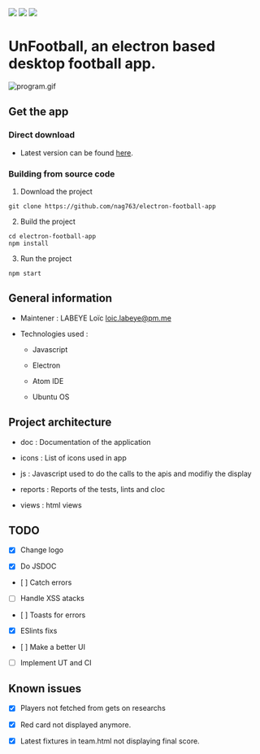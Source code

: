 <a href="https://github.com/nag763/electron-football-app/blob/main/LICENSE.md" alt="License"><img src="https://img.shields.io/bower/l/bootstrap"></a>
<a href="https://github.com/nag763/electron-football-app/releases" alt="GitHub release"><img src="https://img.shields.io/github/release/nag763/electron-football-app.svg" ></a>
<a href="" alt="issues"><img src="https://img.shields.io/github/issues/nag763/electron-football-app"></a>
# UnFootball, an electron based desktop football app.

![program.gif](./program.gif)

## Get the app

### Direct download

- Latest version can be found [here](https://github.com/nag763/electron-football-app/releases/latest).

### Building from source code

1. Download the project

```
git clone https://github.com/nag763/electron-football-app
```

2. Build the project

```
cd electron-football-app
npm install
```

3. Run the project

```
npm start
```

## General information

- Maintener : LABEYE Loïc <loic.labeye@pm.me>

- Technologies used :

  - Javascript

  - Electron

  - Atom IDE

  - Ubuntu OS

## Project architecture

- doc : Documentation of the application

- icons : List of icons used in app

- js : Javascript used to do the calls to the apis and modifiy the display

- reports : Reports of the tests, lints and cloc

- views : html views

## TODO

-   [x] Change logo

-   [X] Do JSDOC

-   [ ] Catch errors

-   [ ] Handle XSS atacks

-   [ ] Toasts for errors

-   [X] ESlints fixs

-   [ ] Make a better UI

-   [ ] Implement UT and CI

## Known issues

-   [X] Players not fetched from gets on researchs

-   [X] Red card not displayed anymore.

-   [X] Latest fixtures in team.html not displaying final score.

